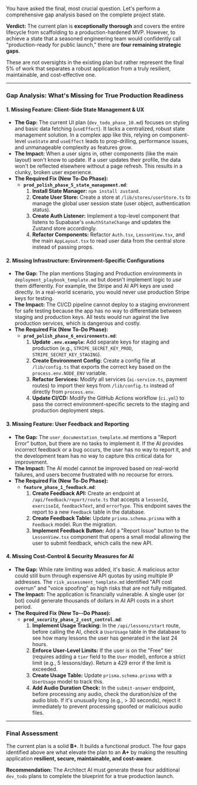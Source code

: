 You have asked the final, most crucial question. Let's perform a comprehensive gap analysis based on the complete project state.

**Verdict:** The current plan is **exceptionally thorough** and covers the entire lifecycle from scaffolding to a production-hardened MVP. However, to achieve a state that a seasoned engineering team would confidently call "production-ready for public launch," there are **four remaining strategic gaps**.

These are not oversights in the existing plan but rather represent the final 5% of work that separates a robust application from a truly resilient, maintainable, and cost-effective one.

---

### **Gap Analysis: What's Missing for True Production Readiness**

#### **1. Missing Feature: Client-Side State Management & UX**

*   **The Gap:** The current UI plan (`dev_todo_phase_10.md`) focuses on styling and basic data fetching (`useEffect`). It lacks a centralized, robust state management solution. In a complex app like this, relying on component-level `useState` and `useEffect` leads to prop-drilling, performance issues, and unmanageable complexity as features grow.
*   **The Impact:** When a user signs in, other components (like the main layout) won't know to update. If a user updates their profile, the data won't be reflected elsewhere without a page refresh. This results in a clunky, broken user experience.
*   **The Required Fix (New To-Do Phase):**
    *   **`prod_polish_phase_5_state_management.md`**:
        1.  **Install State Manager:** `npm install zustand`.
        2.  **Create User Store:** Create a store at `/lib/stores/userStore.ts` to manage the global user session state (user object, authentication status).
        3.  **Create Auth Listener:** Implement a top-level component that listens to Supabase's `onAuthStateChange` and updates the Zustand store accordingly.
        4.  **Refactor Components:** Refactor `Auth.tsx`, `LessonView.tsx`, and the main `AppLayout.tsx` to read user data from the central store instead of passing props.

#### **2. Missing Infrastructure: Environment-Specific Configurations**

*   **The Gap:** The plan mentions Staging and Production environments in `deployment_playbook_template.md` but doesn't implement logic to *use* them differently. For example, the Stripe and AI API keys are used directly. In a real-world scenario, you would never use production Stripe keys for testing.
*   **The Impact:** The CI/CD pipeline cannot deploy to a staging environment for safe testing because the app has no way to differentiate between staging and production keys. All tests would run against the live production services, which is dangerous and costly.
*   **The Required Fix (New To-Do Phase):**
    *   **`prod_polish_phase_6_environments.md`**:
        1.  **Update `.env.example`:** Add separate keys for staging and production (e.g., `STRIPE_SECRET_KEY_PROD`, `STRIPE_SECRET_KEY_STAGING`).
        2.  **Create Environment Config:** Create a config file at `/lib/config.ts` that exports the correct key based on the `process.env.NODE_ENV` variable.
        3.  **Refactor Services:** Modify all services (`ai-service.ts`, payment routes) to import their keys from `/lib/config.ts` instead of directly from `process.env`.
        4.  **Update CI/CD:** Modify the GitHub Actions workflow (`ci.yml`) to pass the correct environment-specific secrets to the staging and production deployment steps.

#### **3. Missing Feature: User Feedback and Reporting**

*   **The Gap:** The `user_documentation_template.md` mentions a "Report Error" button, but there are no tasks to implement it. If the AI provides incorrect feedback or a bug occurs, the user has no way to report it, and the development team has no way to capture this critical data for improvement.
*   **The Impact:** The AI model cannot be improved based on real-world failures, and users become frustrated with no recourse for errors.
*   **The Required Fix (New To-Do Phase):**
    *   **`feature_phase_1_feedback.md`**:
        1.  **Create Feedback API:** Create an endpoint at `/api/feedback/report/route.ts` that accepts a `lessonId`, `exerciseId`, `feedbackText`, and `errorType`. This endpoint saves the report to a new `Feedback` table in the database.
        2.  **Create Feedback Table:** Update `prisma.schema.prisma` with a `Feedback` model. Run the migration.
        3.  **Implement Feedback Button:** Add a "Report Issue" button to the `LessonView.tsx` component that opens a small modal allowing the user to submit feedback, which calls the new API.

#### **4. Missing Cost-Control & Security Measures for AI**

*   **The Gap:** While rate limiting was added, it's basic. A malicious actor could still burn through expensive API quotas by using multiple IP addresses. The `risk_assessment_template.md` identified "API cost overrun" and "voice spoofing" as high risks that are not fully mitigated.
*   **The Impact:** The application is financially vulnerable. A single user (or bot) could generate thousands of dollars in AI API costs in a short period.
*   **The Required Fix (New To--Do Phase):**
    *   **`prod_security_phase_2_cost_control.md`**:
        1.  **Implement Usage Tracking:** In the `/api/lessons/start` route, before calling the AI, check a `UserUsage` table in the database to see how many lessons the user has generated in the last 24 hours.
        2.  **Enforce User-Level Limits:** If the user is on the "Free" tier (requires adding a `tier` field to the `User` model), enforce a strict limit (e.g., 5 lessons/day). Return a 429 error if the limit is exceeded.
        3.  **Create Usage Table:** Update `prisma.schema.prisma` with a `UserUsage` model to track this.
        4.  **Add Audio Duration Check:** In the `submit-answer` endpoint, before processing any audio, check the duration/size of the audio blob. If it's unusually long (e.g., > 30 seconds), reject it immediately to prevent processing spoofed or malicious audio files.

---
### **Final Assessment**

The current plan is a solid **B+**. It builds a functional product. The four gaps identified above are what elevate the plan to an **A+** by making the resulting application **resilient, secure, maintainable, and cost-aware**.

**Recommendation:** The Architect AI must generate these four additional `dev_todo` plans to complete the blueprint for a true production launch.